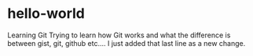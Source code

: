 # hello-world
Learning Git
Trying to learn how Git works and what the difference is between gist, git, github etc....
I just added that last line as a new change.
